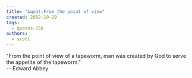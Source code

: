 ```yaml
---
title: "&quot;From the point of view"
created: 2002-10-29
tags: 
  - quotes-158
authors: 
  - scott
---
```


"From the point of view of a tapeworm, man was created by God to serve the appetite of the tapeworm."  
\-- Edward Abbey
